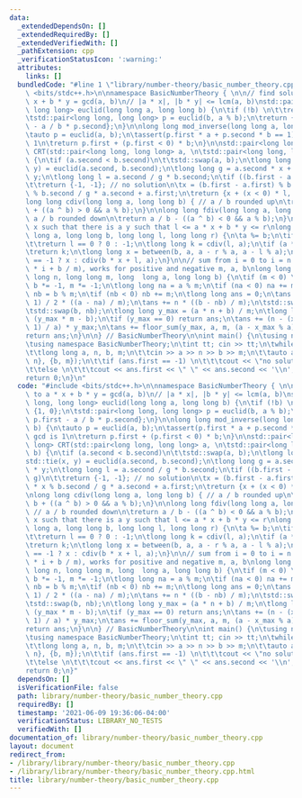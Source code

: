 ```yaml
---
data:
  _extendedDependsOn: []
  _extendedRequiredBy: []
  _extendedVerifiedWith: []
  _pathExtension: cpp
  _verificationStatusIcon: ':warning:'
  attributes:
    links: []
  bundledCode: "#line 1 \"library/number-theory/basic_number_theory.cpp\"\n#include\
    \ <bits/stdc++.h>\n\nnamespace BasicNumberTheory { \n\n// find solution to a *\
    \ x + b * y = gcd(a, b)\n// |a * x|, |b * y| <= lcm(a, b)\nstd::pair<long long,\
    \ long long> euclid(long long a, long long b) {\n\tif (!b) \n\t\treturn {1, 0};\n\
    \tstd::pair<long long, long long> p = euclid(b, a % b);\n\treturn {p.second, p.first\
    \ - a / b * p.second};\n}\n\nlong long mod_inverse(long long a, long long b) {\n\
    \tauto p = euclid(a, b);\n\tassert(p.first * a + p.second * b == 1); // gcd is\
    \ 1\n\treturn p.first + (p.first < 0) * b;\n}\n\nstd::pair<long long, long long>\
    \ CRT(std::pair<long long, long long> a, \n\tstd::pair<long long, long long> b)\
    \ {\n\tif (a.second < b.second)\n\t\tstd::swap(a, b);\n\tlong long x, y;\n\tstd::tie(x,\
    \ y) = euclid(a.second, b.second);\n\tlong long g = a.second * x + b.second *\
    \ y;\n\tlong long l = a.second / g * b.second;\n\tif ((b.first - a.first) % g)\n\
    \t\treturn {-1, -1}; // no solution\n\tx = (b.first - a.first) % b.second * x\
    \ % b.second / g * a.second + a.first;\n\treturn {x + (x < 0) * l, l};\n}\n\n\
    long long cdiv(long long a, long long b) { // a / b rounded up\n\treturn a / b\
    \ + ((a ^ b) > 0 && a % b);\n}\n\nlong long fdiv(long long a, long long b) { //\
    \ a / b rounded down\n\treturn a / b - ((a ^ b) < 0 && a % b);\n}\n\n// minimum\
    \ x such that there is a y such that l <= a * x + b * y <= r\nlong long between(long\
    \ long a, long long b, long long l, long long r) {\n\ta %= b;\n\tif (a == 0)\n\
    \t\treturn l == 0 ? 0 : -1;\n\tlong long k = cdiv(l, a);\n\tif (a * k <= r)\n\t\
    \treturn k;\n\tlong long x = between(b, a, a - r % a, a - l % a);\n\treturn x\
    \ == -1 ? x : cdiv(b * x + l, a);\n}\n\n// sum from i = 0 to i = n - 1 of floor(a\
    \ * i + b / m), works for positive and negative m, a, b\nlong long floor_sum(long\
    \ long n, long long m, long  long a, long long b) {\n\tif (m < 0) \n\t\ta *= -1,\
    \ b *= -1, m *= -1;\n\tlong long na = a % m;\n\tif (na < 0) na += m;\n\tlong long\
    \ nb = b % m;\n\tif (nb < 0) nb += m;\n\tlong long ans = 0;\n\tans += n * (n -\
    \ 1) / 2 * ((a - na) / m);\n\tans += n * ((b - nb) / m);\n\tstd::swap(a, na);\n\
    \tstd::swap(b, nb);\n\tlong long y_max = (a * n + b) / m;\n\tlong long x_max =\
    \ (y_max * m - b);\n\tif (y_max == 0) return ans;\n\tans += (n - (x_max + a -\
    \ 1) / a) * y_max;\n\tans += floor_sum(y_max, a, m, (a - x_max % a) % a);\n\t\
    return ans;\n}\n\n} // BasicNumberTheory\n\nint main() {\n\tusing namespace std;\n\
    \tusing namespace BasicNumberTheory;\n\tint tt; cin >> tt;\n\twhile (tt--) {\n\
    \t\tlong long a, n, b, m;\n\t\tcin >> a >> n >> b >> m;\n\t\tauto ans = CRT({a,\
    \ n}, {b, m});\n\t\tif (ans.first == -1) \n\t\t\tcout << \"no solution\\n\";\n\
    \t\telse \n\t\t\tcout << ans.first << \" \" << ans.second << '\\n';\n\t}   \n\t\
    return 0;\n}\n"
  code: "#include <bits/stdc++.h>\n\nnamespace BasicNumberTheory { \n\n// find solution\
    \ to a * x + b * y = gcd(a, b)\n// |a * x|, |b * y| <= lcm(a, b)\nstd::pair<long\
    \ long, long long> euclid(long long a, long long b) {\n\tif (!b) \n\t\treturn\
    \ {1, 0};\n\tstd::pair<long long, long long> p = euclid(b, a % b);\n\treturn {p.second,\
    \ p.first - a / b * p.second};\n}\n\nlong long mod_inverse(long long a, long long\
    \ b) {\n\tauto p = euclid(a, b);\n\tassert(p.first * a + p.second * b == 1); //\
    \ gcd is 1\n\treturn p.first + (p.first < 0) * b;\n}\n\nstd::pair<long long, long\
    \ long> CRT(std::pair<long long, long long> a, \n\tstd::pair<long long, long long>\
    \ b) {\n\tif (a.second < b.second)\n\t\tstd::swap(a, b);\n\tlong long x, y;\n\t\
    std::tie(x, y) = euclid(a.second, b.second);\n\tlong long g = a.second * x + b.second\
    \ * y;\n\tlong long l = a.second / g * b.second;\n\tif ((b.first - a.first) %\
    \ g)\n\t\treturn {-1, -1}; // no solution\n\tx = (b.first - a.first) % b.second\
    \ * x % b.second / g * a.second + a.first;\n\treturn {x + (x < 0) * l, l};\n}\n\
    \nlong long cdiv(long long a, long long b) { // a / b rounded up\n\treturn a /\
    \ b + ((a ^ b) > 0 && a % b);\n}\n\nlong long fdiv(long long a, long long b) {\
    \ // a / b rounded down\n\treturn a / b - ((a ^ b) < 0 && a % b);\n}\n\n// minimum\
    \ x such that there is a y such that l <= a * x + b * y <= r\nlong long between(long\
    \ long a, long long b, long long l, long long r) {\n\ta %= b;\n\tif (a == 0)\n\
    \t\treturn l == 0 ? 0 : -1;\n\tlong long k = cdiv(l, a);\n\tif (a * k <= r)\n\t\
    \treturn k;\n\tlong long x = between(b, a, a - r % a, a - l % a);\n\treturn x\
    \ == -1 ? x : cdiv(b * x + l, a);\n}\n\n// sum from i = 0 to i = n - 1 of floor(a\
    \ * i + b / m), works for positive and negative m, a, b\nlong long floor_sum(long\
    \ long n, long long m, long  long a, long long b) {\n\tif (m < 0) \n\t\ta *= -1,\
    \ b *= -1, m *= -1;\n\tlong long na = a % m;\n\tif (na < 0) na += m;\n\tlong long\
    \ nb = b % m;\n\tif (nb < 0) nb += m;\n\tlong long ans = 0;\n\tans += n * (n -\
    \ 1) / 2 * ((a - na) / m);\n\tans += n * ((b - nb) / m);\n\tstd::swap(a, na);\n\
    \tstd::swap(b, nb);\n\tlong long y_max = (a * n + b) / m;\n\tlong long x_max =\
    \ (y_max * m - b);\n\tif (y_max == 0) return ans;\n\tans += (n - (x_max + a -\
    \ 1) / a) * y_max;\n\tans += floor_sum(y_max, a, m, (a - x_max % a) % a);\n\t\
    return ans;\n}\n\n} // BasicNumberTheory\n\nint main() {\n\tusing namespace std;\n\
    \tusing namespace BasicNumberTheory;\n\tint tt; cin >> tt;\n\twhile (tt--) {\n\
    \t\tlong long a, n, b, m;\n\t\tcin >> a >> n >> b >> m;\n\t\tauto ans = CRT({a,\
    \ n}, {b, m});\n\t\tif (ans.first == -1) \n\t\t\tcout << \"no solution\\n\";\n\
    \t\telse \n\t\t\tcout << ans.first << \" \" << ans.second << '\\n';\n\t}   \n\t\
    return 0;\n}"
  dependsOn: []
  isVerificationFile: false
  path: library/number-theory/basic_number_theory.cpp
  requiredBy: []
  timestamp: '2021-06-09 19:36:06-04:00'
  verificationStatus: LIBRARY_NO_TESTS
  verifiedWith: []
documentation_of: library/number-theory/basic_number_theory.cpp
layout: document
redirect_from:
- /library/library/number-theory/basic_number_theory.cpp
- /library/library/number-theory/basic_number_theory.cpp.html
title: library/number-theory/basic_number_theory.cpp
---
```

